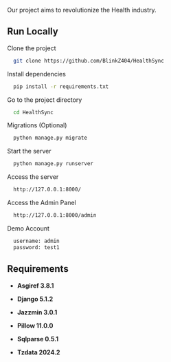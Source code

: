 
Our project aims to revolutionize the Health industry.

## Run Locally

Clone the project

```bash
  git clone https://github.com/BlinkZ404/HealthSync
```

Install dependencies

```bash
  pip install -r requirements.txt
```

Go to the project directory

```bash
  cd HealthSync
```

Migrations (Optional)

```bash
  python manage.py migrate
```

Start the server

```bash
  python manage.py runserver
```

Access the server

```bash
  http://127.0.0.1:8000/
```

Access the Admin Panel

```bash
  http://127.0.0.1:8000/admin
```

Demo Account

```bash
  username: admin
  password: test1
```
## Requirements

- **Asgiref 3.8.1**

- **Django 5.1.2**

- **Jazzmin 3.0.1**

- **Pillow 11.0.0**

- **Sqlparse 0.5.1**

- **Tzdata 2024.2**
